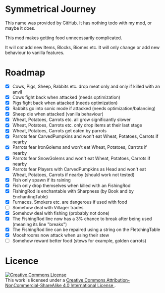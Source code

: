 # Symmetrical Journey

This name was provided by GitHub.
It has nothing todo with my mod, or maybe it does.

This mod makes getting food unnecessarily complicated.

It will *not* add new Items, Blocks, Biomes etc.
    It will only change or add new behaviour to vanilla features.

# Roadmap

- [x] Cows, Pigs, Sheep, Rabbits etc. drop meat only and only if killed with an anvil
- [x] Cows fight back when attacked (needs optimization)
- [x] Pigs fight back when attacked (needs optimization)
- [x] Rabbits go into sonic mode if attacked (needs optimization/balancing)
- [x] Sheep die when attacked (vanilla behaviour) 
- [x] Wheat, Potatoes, Carrots etc. all grow significantly slower
- [x] Wheat, Potatoes, Carrots etc. only drop items at their last stage
- [x] Wheat, Potatoes, Carrots get eaten by parrots
- [x] Parrots fear CarvedPumpkins and won't eat Wheat, Potatoes, Carrots if nearby
- [x] Parrots fear IronGolems and won't eat Wheat, Potatoes, Carrots if nearby
- [x] Parrots fear SnowGolems and won't eat Wheat, Potatoes, Carrots if nearby
- [x] Parrots fear Players with CarvedPumpkins as Head and won't eat Wheat, Potatoes, Carrots if nearby (should work not tested)
- [x] Fish only spawn if its raining
- [x] Fish only drop themselves when killed with an FishingRod
- [x] FishingRod is enchantable with Sharpness (by Book and by EnchantingTable)
- [x] Furnaces, Smokers etc. are dangerous if used with food
- [ ] Somehow deal with Villager trades
- [x] Somehow deal with fishing (probably not done)
- [x] The FishingRod line now has a 3% chance to break after being used (meaning its line "breaks")
- [x] The FishingRod line can be repaired using a string on the FletchingTable
- [x] Mooshrooms now attack when using their stew
- [ ] Somehow reward better food (stews for example, golden carrots)

# Licence

<a rel="license" href="http://creativecommons.org/licenses/by-nc-sa/4.0/">
    <img alt="Creative Commons License" style="border-width:0" src="https://i.creativecommons.org/l/by-nc-sa/4.0/88x31.png" />
</a>
<br />
    This work is licensed under a <a rel="license" href="http://creativecommons.org/licenses/by-nc-sa/4.0/">
    Creative Commons Attribution-NonCommercial-ShareAlike 4.0 International License
</a>.